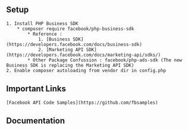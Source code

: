 
## Setup
    1. Install PHP Business SDK
        * composer require facebook/php-business-sdk
            * Reference : 
                1. [Business SDK](https://developers.facebook.com/docs/business-sdk)
                2. [Marketing API SDK](https://developers.facebook.com/docs/marketing-api/sdks/)
            * Other Package Confussion : facebook/php-ads-sdk (The new Business SDK is replacing the Marketing API SDK)
    2. Enable composer autoloading from vendor dir in config.php


## Important Links
    [Facebook API Code Samples](https://github.com/fbsamples)

## Documentation